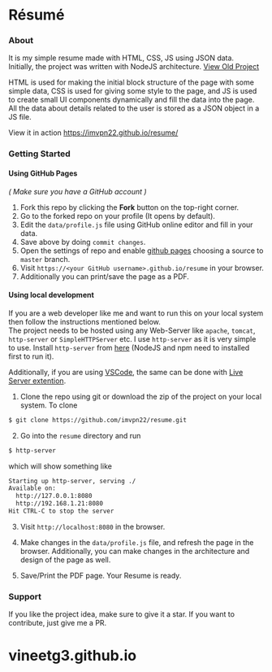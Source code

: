 # Résumé 

### About
It is my simple resume made with HTML, CSS, JS using JSON data.   
Initially, the project was written with NodeJS architecture. [View Old Project](https://github.com/methusael13/resume-builder)

HTML is used for making the initial block structure of the page with some simple data, CSS is used for giving some style to the page, and JS is used to create small UI components dynamically and fill the data into the page. All the data about details related to the user is stored as a JSON object in a JS file.

View it in action https://imvpn22.github.io/resume/

### Getting Started

#### Using GitHub Pages
_( Make sure you have a GitHub account )_
1. Fork this repo by clicking the **Fork** button on the top-right corner.
2. Go to the forked repo on your profile (It opens by default).    
3. Edit the `data/profile.js` file using GitHub online editor and fill in your data.
4. Save above by doing `commit changes`.
5. Open the settings of repo and enable [github pages](https://pages.github.com/) choosing a source to `master` branch.  
6. Visit `https://<your GitHub username>.github.io/resume` in your browser.  
7. Additionally you can print/save the page as a PDF.  

#### Using local development
If you are a web developer like me and want to run this on your local system then follow the instructions mentioned below.  
The project needs to be hosted using any Web-Server like `apache`, `tomcat`, `http-server` or `SimpleHTTPServer` etc. I use `http-server` as it is very simple to use. Install `http-server` from [here](https://www.npmjs.com/package/http-server) (NodeJS and npm need to installed first to run it).

Additionally, if you are using [VSCode](https://code.visualstudio.com/download), the same can be done with [Live Server extention](https://www.freecodecamp.org/news/vscode-live-server-auto-refresh-browser/).

1. Clone the repo using git or download the zip of the project on your local system.
To clone
```bash
$ git clone https://github.com/imvpn22/resume.git
```

2. Go into the `resume` directory and run
```bash
$ http-server
```
which will show something like

```bash
Starting up http-server, serving ./
Available on:
  http://127.0.0.1:8080
  http://192.168.1.21:8080
Hit CTRL-C to stop the server
```

3. Visit `http://localhost:8080` in the browser.   

4. Make changes in the `data/profile.js` file, and refresh the page in the browser. Additionally, you can make changes in the architecture and design of the page as well.

5. Save/Print the PDF page. Your Resume is ready.


### Support
If you like the project idea, make sure to give it a star. 
If you want to contribute, just give me a PR.



# vineetg3.github.io
